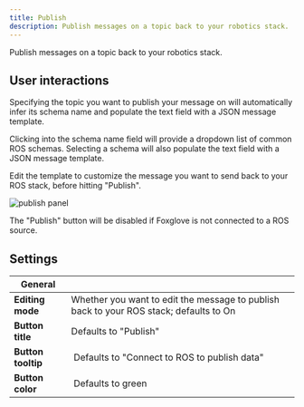 ```yaml
---
title: Publish
description: Publish messages on a topic back to your robotics stack.
---
```


Publish messages on a topic back to your robotics stack.

## User interactions

Specifying the topic you want to publish your message on will automatically infer its schema name and populate the text field with a JSON message template.

Clicking into the schema name field will provide a dropdown list of common ROS schemas. Selecting a schema will also populate the text field with a JSON message template.

Edit the template to customize the message you want to send back to your ROS stack, before hitting "Publish".

![publish panel](/img/docs/studio/panels/publish/panel.webp)

The "Publish" button will be disabled if Foxglove is not connected to a ROS source.

## Settings

| General            |                                                                                        |
| ------------------ | -------------------------------------------------------------------------------------- |
| **Editing mode**   | Whether you want to edit the message to publish back to your ROS stack; defaults to On |
| **Button title**   | Defaults to "Publish"                                                                  |
| **Button tooltip** |  Defaults to "Connect to ROS to publish data"                                          |
| **Button color**   |  Defaults to green                                                                     |
